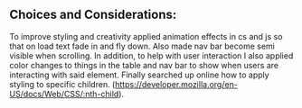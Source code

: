 ## Choices and Considerations:
To improve styling and creativity applied animation effects in cs and js so that on load text fade in and fly down. Also made nav bar become semi visible when scrolling. In addition, to help with user interaction I also applied color changes to things in the table and nav bar to show when users are interacting with said element. Finally searched up online how to apply styling to specific children. (https://developer.mozilla.org/en-US/docs/Web/CSS/:nth-child).
